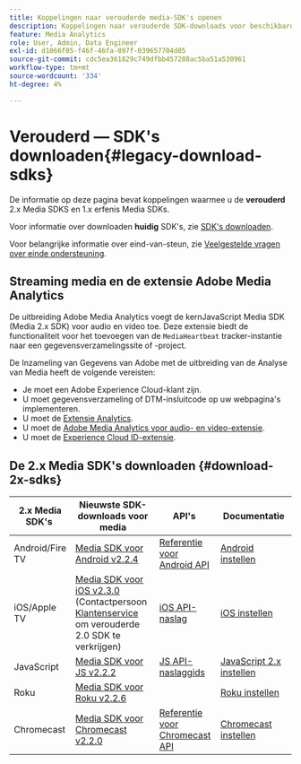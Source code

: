 ```yaml
---
title: Koppelingen naar verouderde media-SDK's openen
description: Koppelingen naar verouderde SDK-downloads voor beschikbare platforms, zoals Android, iOS, JavaScript, Chromecast en Roku.
feature: Media Analytics
role: User, Admin, Data Engineer
exl-id: d1066f05-f46f-46fa-897f-039657704d05
source-git-commit: cdc5ea361829c749dfbb457288ac5ba51a530961
workflow-type: tm+mt
source-wordcount: '334'
ht-degree: 4%

---
```


# Verouderd — SDK&#39;s downloaden{#legacy-download-sdks}

De informatie op deze pagina bevat koppelingen waarmee u de **verouderd**  2.x Media SDKS en 1.x erfenis Media SDKs.

Voor informatie over downloaden **huidig** SDK&#39;s, zie [SDK&#39;s downloaden](/help/getting-started/download-sdks.md).

Voor belangrijke informatie over eind-van-steun, zie [Veelgestelde vragen over einde ondersteuning](/help/additional-resources/end-of-support-faqs.md).

## Streaming media en de extensie Adobe Media Analytics

De uitbreiding Adobe Media Analytics voegt de kernJavaScript Media SDK (Media 2.x SDK) voor audio en video toe. Deze extensie biedt de functionaliteit voor het toevoegen van de `MediaHeartbeat` tracker-instantie naar een gegevensverzamelingssite of -project.

De Inzameling van Gegevens van Adobe met de uitbreiding van de Analyse van Media heeft de volgende vereisten:
* Je moet een Adobe Experience Cloud-klant zijn.
* U moet gegevensverzameling of DTM-insluitcode op uw webpagina&#39;s implementeren.
* U moet de [Extensie Analytics](https://experienceleague.adobe.com/docs/experience-platform/tags/extensions/adobe/analytics/overview.html).
* U moet de [Adobe Media Analytics voor audio- en video-extensie](https://experienceleague.adobe.com/docs/experience-platform/tags/extensions/client/media-analytics/overview.html).
* U moet de [Experience Cloud ID-extensie](https://experienceleague.adobe.com/docs/experience-platform/tags/extensions/adobe/id-service/overview.html).

## De 2.x Media SDK&#39;s downloaden {#download-2x-sdks}

| 2.x Media SDK&#39;s  | Nieuwste SDK-downloads voor media |  API&#39;s   |  Documentatie  |
| --- | --- | --- | --- |
| Android/Fire TV | [Media SDK voor Android v2.2.4](https://github.com/Adobe-Marketing-Cloud/media-sdks/releases/tag/android-v2.2.4) | [Referentie voor Android API](https://adobe-marketing-cloud.github.io/media-sdks/reference/android/) | [Android instellen](/help/legacy/media-sdk/setup/set-up-android.md) |
| iOS/Apple TV | [Media SDK voor iOS v2.3.0](https://github.com/Adobe-Marketing-Cloud/media-sdks/releases/tag/ios-v2.3.0) (Contactpersoon [Klantenservice](https://helpx.adobe.com/marketing-cloud/contact-support.html) om verouderde 2.0 SDK te verkrijgen) | [iOS API-naslag](https://adobe-marketing-cloud.github.io/media-sdks/reference/ios/) | [iOS instellen](/help/legacy/media-sdk/setup/set-up-ios.md) |
| JavaScript | [Media SDK voor JS v2.2.2](https://github.com/Adobe-Marketing-Cloud/media-sdks/releases/tag/js-v2.2.2) | [JS API-naslaggids](https://adobe-marketing-cloud.github.io/media-sdks/reference/javascript/) | [JavaScript 2.x instellen](/help/legacy/media-sdk/setup/setup-javascript/set-up-js-2.md) |
| Roku | [Media SDK voor Roku v2.2.6](https://github.com/Adobe-Marketing-Cloud/media-sdks/releases/tag/roku-v2.2.6) |  | [Roku instellen](/help/implementation/media-sdk/setup/set-up-roku.md) |
| Chromecast | [Media SDK voor Chromecast v2.2.0](https://github.com/Adobe-Marketing-Cloud/media-sdks/releases/tag/chromecast-v2.2.0) | [Referentie voor Chromecast API](https://adobe-marketing-cloud.github.io/media-sdks/reference/chromecast/) | [Chromecast instellen](/help/implementation/media-sdk/setup/set-up-chromecast.md) |
